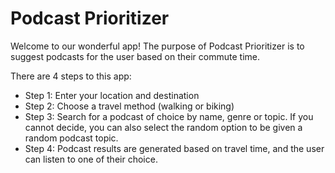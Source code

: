 # Podcast Prioritizer
Welcome to our wonderful app! The purpose of Podcast Prioritizer is to suggest podcasts for the user based on their commute time. 

There are 4 steps to this app:
- Step 1: Enter your location and destination
- Step 2: Choose a travel method (walking or biking)
- Step 3: Search for a podcast of choice by name, genre or topic. If you cannot decide, you can also select the random option to be given a random podcast topic.
- Step 4: Podcast results are generated based on travel time, and the user can listen to one of their choice.
